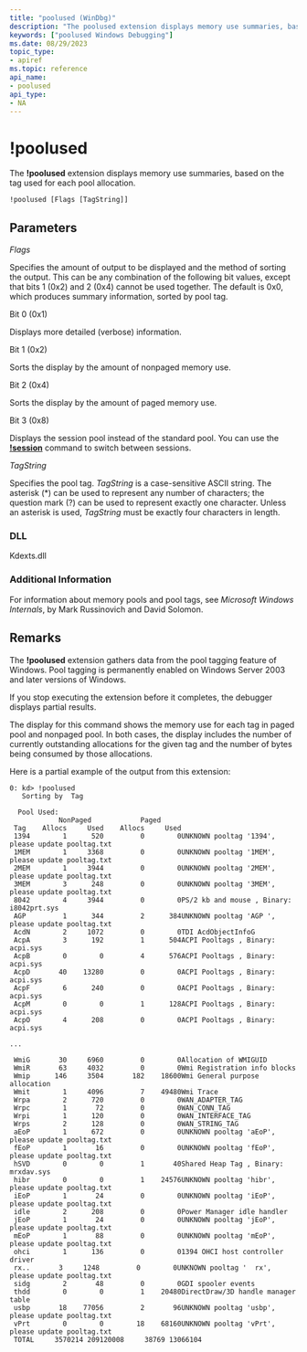 ```yaml
---
title: "poolused (WinDbg)"
description: "The poolused extension displays memory use summaries, based on the tag used for each pool allocation."
keywords: ["poolused Windows Debugging"]
ms.date: 08/29/2023
topic_type:
- apiref
ms.topic: reference
api_name:
- poolused
api_type:
- NA
---
```


# !poolused

The **!poolused** extension displays memory use summaries, based on the tag used for each pool allocation.

```dbgcmd
!poolused [Flags [TagString]] 
```

## Parameters

*Flags* 

Specifies the amount of output to be displayed and the method of sorting the output. This can be any combination of the following bit values, except that bits 1 (0x2) and 2 (0x4) cannot be used together. The default is 0x0, which produces summary information, sorted by pool tag.

Bit 0 (0x1)  

Displays more detailed (verbose) information.

Bit 1 (0x2)  

Sorts the display by the amount of nonpaged memory use.

Bit 2 (0x4)  

Sorts the display by the amount of paged memory use.

Bit 3 (0x8)  

Displays the session pool instead of the standard pool. You can use the [**!session**](-session.md) command to switch between sessions.


*TagString*

Specifies the pool tag. *TagString* is a case-sensitive ASCII string. The asterisk (\*) can be used to represent any number of characters; the question mark (?) can be used to represent exactly one character. Unless an asterisk is used, *TagString* must be exactly four characters in length.

### DLL

Kdexts.dll


### Additional Information

For information about memory pools and pool tags, see *Microsoft Windows Internals*, by Mark Russinovich and David Solomon.

## Remarks

The **!poolused** extension gathers data from the pool tagging feature of Windows. Pool tagging is permanently enabled on Windows Server 2003 and later versions of Windows.

If you stop executing the extension before it completes, the debugger displays partial results.

The display for this command shows the memory use for each tag in paged pool and nonpaged pool. In both cases, the display includes the number of currently outstanding allocations for the given tag and the number of bytes being consumed by those allocations.

Here is a partial example of the output from this extension:

```dbgcmd
0: kd> !poolused
   Sorting by  Tag

  Pool Used:
            NonPaged            Paged
 Tag    Allocs     Used    Allocs     Used
 1394        1      520         0        0UNKNOWN pooltag '1394', please update pooltag.txt
 1MEM        1     3368         0        0UNKNOWN pooltag '1MEM', please update pooltag.txt
 2MEM        1     3944         0        0UNKNOWN pooltag '2MEM', please update pooltag.txt
 3MEM        3      248         0        0UNKNOWN pooltag '3MEM', please update pooltag.txt
 8042        4     3944         0        0PS/2 kb and mouse , Binary: i8042prt.sys
 AGP         1      344         2      384UNKNOWN pooltag 'AGP ', please update pooltag.txt
 AcdN        2     1072         0        0TDI AcdObjectInfoG 
 AcpA        3      192         1      504ACPI Pooltags , Binary: acpi.sys
 AcpB        0        0         4      576ACPI Pooltags , Binary: acpi.sys
 AcpD       40    13280         0        0ACPI Pooltags , Binary: acpi.sys
 AcpF        6      240         0        0ACPI Pooltags , Binary: acpi.sys
 AcpM        0        0         1      128ACPI Pooltags , Binary: acpi.sys
 AcpO        4      208         0        0ACPI Pooltags , Binary: acpi.sys

...

 WmiG       30     6960         0        0Allocation of WMIGUID 
 WmiR       63     4032         0        0Wmi Registration info blocks 
 Wmip      146     3504       182    18600Wmi General purpose allocation 
 Wmit        1     4096         7    49480Wmi Trace 
 Wrpa        2      720         0        0WAN_ADAPTER_TAG 
 Wrpc        1       72         0        0WAN_CONN_TAG 
 Wrpi        1      120         0        0WAN_INTERFACE_TAG 
 Wrps        2      128         0        0WAN_STRING_TAG 
 aEoP        1      672         0        0UNKNOWN pooltag 'aEoP', please update pooltag.txt
 fEoP        1       16         0        0UNKNOWN pooltag 'fEoP', please update pooltag.txt
 hSVD        0        0         1       40Shared Heap Tag , Binary: mrxdav.sys
 hibr        0        0         1    24576UNKNOWN pooltag 'hibr', please update pooltag.txt
 iEoP        1       24         0        0UNKNOWN pooltag 'iEoP', please update pooltag.txt
 idle        2      208         0        0Power Manager idle handler 
 jEoP        1       24         0        0UNKNOWN pooltag 'jEoP', please update pooltag.txt
 mEoP        1       88         0        0UNKNOWN pooltag 'mEoP', please update pooltag.txt
 ohci        1      136         0        01394 OHCI host controller driver 
 rx..       3     1248         0        0UNKNOWN pooltag '  rx', please update pooltag.txt
 sidg        2       48         0        0GDI spooler events 
 thdd        0        0         1    20480DirectDraw/3D handle manager table 
 usbp       18    77056         2       96UNKNOWN pooltag 'usbp', please update pooltag.txt
 vPrt        0        0        18    68160UNKNOWN pooltag 'vPrt', please update pooltag.txt
 TOTAL     3570214 209120008     38769 13066104
```

